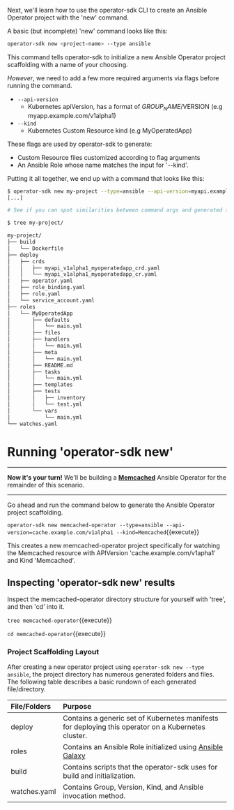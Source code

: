 Next, we'll learn how to use the operator-sdk CLI to create an Ansible Operator project with the 'new' command.

A basic (but incomplete) 'new' command looks like this:
```bash
operator-sdk new <project-name> --type ansible
``` 
This command tells operator-sdk to initialize a new Ansible Operator project scaffolding with a name of your choosing. 

_However_, we need to add a few more required arguments via flags before running the command. 
 - `--api-version`
   - Kubernetes apiVersion, has a format of $GROUP_NAME/$VERSION (e.g myapp.example.com/v1alpha1)
 - `--kind` 
   - Kubernetes Custom Resource kind (e.g MyOperatedApp)

These flags are used by operator-sdk to generate:
 - Custom Resource files customized according to flag arguments
 - An Ansible Role whose name matches the input for '--kind'. 

Putting it all together, we end up with a command that looks like this:
```bash
$ operator-sdk new my-project --type=ansible --api-version=myapi.example.com/v1alpha1 --kind=MyOperatedApp
[...]

# See if you can spot similarities between command args and generated scaffolding.

$ tree my-project/

my-project/
├── build
│   └── Dockerfile
├── deploy
│   ├── crds
│   │   ├── myapi_v1alpha1_myoperatedapp_crd.yaml
│   │   └── myapi_v1alpha1_myoperatedapp_cr.yaml
│   ├── operator.yaml
│   ├── role_binding.yaml
│   ├── role.yaml
│   └── service_account.yaml
├── roles
│   └── MyOperatedApp
│       ├── defaults
│       │   └── main.yml
│       ├── files
│       ├── handlers
│       │   └── main.yml
│       ├── meta
│       │   └── main.yml
│       ├── README.md
│       ├── tasks
│       │   └── main.yml
│       ├── templates
│       ├── tests
│       │   ├── inventory
│       │   └── test.yml
│       └── vars
│           └── main.yml
└── watches.yaml

```

# Running 'operator-sdk new'
***
__Now it's your turn!__ We'll be building a [__Memcached__](https://memcached.org/) Ansible Operator for the remainder of this scenario. 
***

Go ahead and run the command below to generate the Ansible Operator project scaffolding.

`operator-sdk new memcached-operator --type=ansible --api-version=cache.example.com/v1alpha1 --kind=Memcached`{{execute}}

This creates a new memcached-operator project specifically for watching the
Memcached resource with APIVersion 'cache.example.com/v1apha1' and Kind
'Memcached'.

## Inspecting 'operator-sdk new' results

Inspect the memcached-operator directory structure for yourself with 'tree', and then 'cd' into it.

`tree memcached-operator`{{execute}}

`cd memcached-operator`{{execute}}



### Project Scaffolding Layout

After creating a new operator project using `operator-sdk new --type ansible`,
the project directory has numerous generated folders and files. The following
table describes a basic rundown of each generated file/directory.

| File/Folders   | Purpose                           |
| :---           | :--- |
| deploy | Contains a generic set of Kubernetes manifests for deploying this operator on a Kubernetes cluster. |
| roles | Contains an Ansible Role initialized using [Ansible Galaxy](https://docs.ansible.com/ansible/latest/reference_appendices/galaxy.html)
| build | Contains scripts that the operator-sdk uses for build and initialization. |
| watches.yaml | Contains Group, Version, Kind, and Ansible invocation method. |
